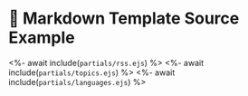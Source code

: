 # 📒 Markdown Template Source Example

<%- await include(`partials/rss.ejs`) %>
<%- await include(`partials/topics.ejs`) %>
<%- await include(`partials/languages.ejs`) %>
